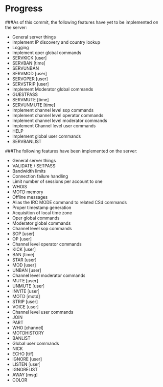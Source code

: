 Progress
========


###As of this commit, the following features have yet to be implemented on the server:

* General server things
 * Implement IP discovery and country lookup
 * Logging
* Implement oper global commands
 * SERVKICK [user]
 * SERVBAN [time]
 * SERVUNBAN
 * SERVMOD [user]
 * SERVOPER [user]
 * SERVSTRIP [user]
* Implement Moderator global commands
 * GUESTPASS
 * SERVMUTE [time]
 * SERVUNMUTE [time]
* Implement channel level sop commands
* Implement channel level operator commands
* Implement channel level moderator commands
* Implement Channel level user commands
 * HELP
* Implement global user commands
 * SERVBANLIST



###The following features have been implemented on the server:

* General server things
 * VALIDATE / SETPASS
 * Bandwidth limits
 * Connection failure handling
 * Limit number of sessions per account to one
 * WHOIS
 * MOTD memory
 * Offline messages
 * Alias the IRC MODE command to related CSd commands
 * Proper timestamp generation
 * Acquisition of local time zone
* Oper global commands
* Moderator global commands
* Channel level sop commands
 * SOP [user]
 * OP [user]
* Channel level operator commands
 * KICK [user]
 * BAN [time]
 * STAR [user]
 * MOD [user]
 * UNBAN [user]
* Channel level moderator commands
 * MUTE [user]
 * UNMUTE [user]
 * INVITE [user]
 * MOTD [motd]
 * STRIP [user]
 * VOICE [user]
* Channel level user commands
 * JOIN
 * PART
 * WHO [channel]
 * MOTDHISTORY
 * BANLIST
* Global user commands
 * NICK
 * ECHO [t/f]
 * IGNORE [user]
 * LISTEN [user]
 * IGNORELIST
 * AWAY [msg]
 * COLOR

